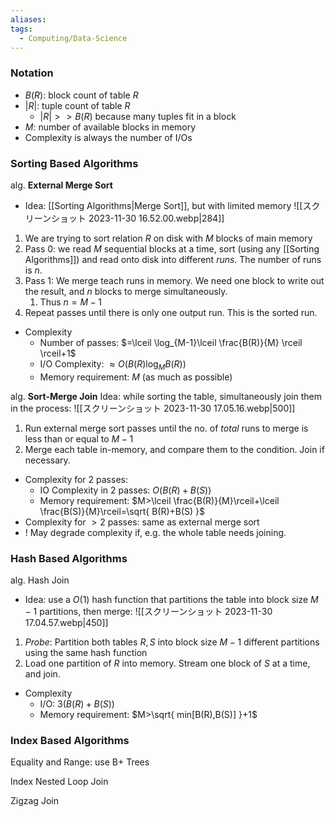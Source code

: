 ```yaml
---
aliases: 
tags:
  - Computing/Data-Science
---
```

### Notation
- $B(R)$: block count of table $R$
- $|R|$: tuple count of table $R$
	- $|R|>>B(R)$ because many tuples fit in a block
- $M$: number of available blocks in memory
- Complexity is always the number of I/Os

### Sorting Based Algorithms
alg. **External Merge Sort**
- Idea: [[Sorting Algorithms|Merge Sort]], but with limited memory ![[スクリーンショット 2023-11-30 16.52.00.webp|284]]
1. We are trying to sort relation $R$ on disk with $M$ blocks of main memory
2. Pass 0: we read $M$ sequential blocks at a time, sort (using any [[Sorting Algorithms]]) and read onto disk into different _runs_. The number of runs is $n$.
3. Pass 1: We merge teach runs in memory. We need one block to write out the result, and $n$ blocks to merge simultaneously.
	1. Thus $n=M-1$
4. Repeat passes until there is only one output run. This is the sorted run.
- Complexity
	- Number of passes: $=\lceil \log_{M-1}\lceil \frac{B(R)}{M} \rceil \rceil+1$
	- I/O Complexity: $\approx O\Big(B(R)\log_{M}B(R)\Big)$
	- Memory requirement: $M$ (as much as possible)

alg. **Sort-Merge Join**
Idea: while sorting the table, simultaneously join them in the process: ![[スクリーンショット 2023-11-30 17.05.16.webp|500]]
1. Run external merge sort passes until the no. of _total_ runs to merge is less than or equal to $M-1$
2. Merge each table in-memory, and compare them to the condition. Join if necessary.
- Complexity for 2 passes:
	- IO Complexity in 2 passes: $O\Big(B(R)+B(S) \Big)$
	- Memory requirement: $M>\lceil \frac{B(R)}{M}\rceil+\lceil \frac{B(S)}{M}\rceil=\sqrt{ B(R)+B(S) }$
- Complexity for $>2$ passes: same as external merge sort
- ! May degrade complexity if, e.g. the whole table needs joining.
### Hash Based Algorithms

alg. Hash Join
- Idea: use a $O(1)$ hash function that partitions the table into block size $M-1$ partitions, then merge: ![[スクリーンショット 2023-11-30 17.04.57.webp|450]]
1. _Probe_: Partition both tables $R,S$ into block size $M-1$ different partitions using the same hash function
2. Load one partition of $R$ into memory. Stream one block of $S$ at a time, and join.
- Complexity
	- I/O: $3\Big(B(R)+B(S)\Big)$
	- Memory requirement: $M>\sqrt{ min[B(R),B(S)] }+1$

### Index Based Algorithms

Equality and Range: use B+ Trees

Index Nested Loop Join

Zigzag Join

